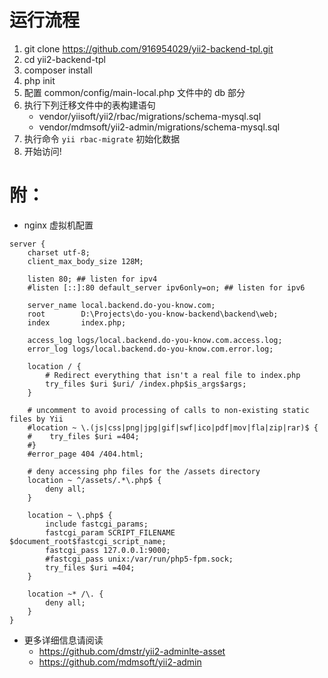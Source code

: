 # 运行流程
1. git clone https://github.com/916954029/yii2-backend-tpl.git
2. cd yii2-backend-tpl
3. composer install
4. php init
5. 配置 common/config/main-local.php 文件中的 db 部分
6. 执行下列迁移文件中的表构建语句
    - vendor/yiisoft/yii2/rbac/migrations/schema-mysql.sql
    - vendor/mdmsoft/yii2-admin/migrations/schema-mysql.sql
7. 执行命令 ```yii rbac-migrate``` 初始化数据
8. 开始访问!

# 附：

* nginx 虚拟机配置
```
server {
	charset utf-8;
	client_max_body_size 128M;

	listen 80; ## listen for ipv4
	#listen [::]:80 default_server ipv6only=on; ## listen for ipv6

	server_name local.backend.do-you-know.com;
	root        D:\Projects\do-you-know-backend\backend\web;
	index       index.php;

	access_log logs/local.backend.do-you-know.com.access.log;
	error_log logs/local.backend.do-you-know.com.error.log;

	location / {
		# Redirect everything that isn't a real file to index.php
		try_files $uri $uri/ /index.php$is_args$args;
	}

	# uncomment to avoid processing of calls to non-existing static files by Yii
	#location ~ \.(js|css|png|jpg|gif|swf|ico|pdf|mov|fla|zip|rar)$ {
	#    try_files $uri =404;
	#}
	#error_page 404 /404.html;

	# deny accessing php files for the /assets directory
	location ~ ^/assets/.*\.php$ {
		deny all;
	}

	location ~ \.php$ {
		include fastcgi_params;
		fastcgi_param SCRIPT_FILENAME $document_root$fastcgi_script_name;
		fastcgi_pass 127.0.0.1:9000;
		#fastcgi_pass unix:/var/run/php5-fpm.sock;
		try_files $uri =404;
	}

	location ~* /\. {
		deny all;
	}
}
```

* 更多详细信息请阅读
    - https://github.com/dmstr/yii2-adminlte-asset
    - https://github.com/mdmsoft/yii2-admin

